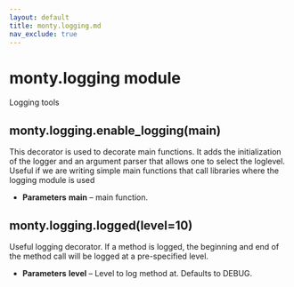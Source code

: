 ```yaml
---
layout: default
title: monty.logging.md
nav_exclude: true
---
```


# monty.logging module

Logging tools

## monty.logging.enable_logging(main)

This decorator is used to decorate main functions.
It adds the initialization of the logger and an argument parser that allows
one to select the loglevel.
Useful if we are writing simple main functions that call libraries where
the logging module is used

* **Parameters**
  **main** – main function.

## monty.logging.logged(level=10)

Useful logging decorator. If a method is logged, the beginning and end of
the method call will be logged at a pre-specified level.

* **Parameters**
  **level** – Level to log method at. Defaults to DEBUG.